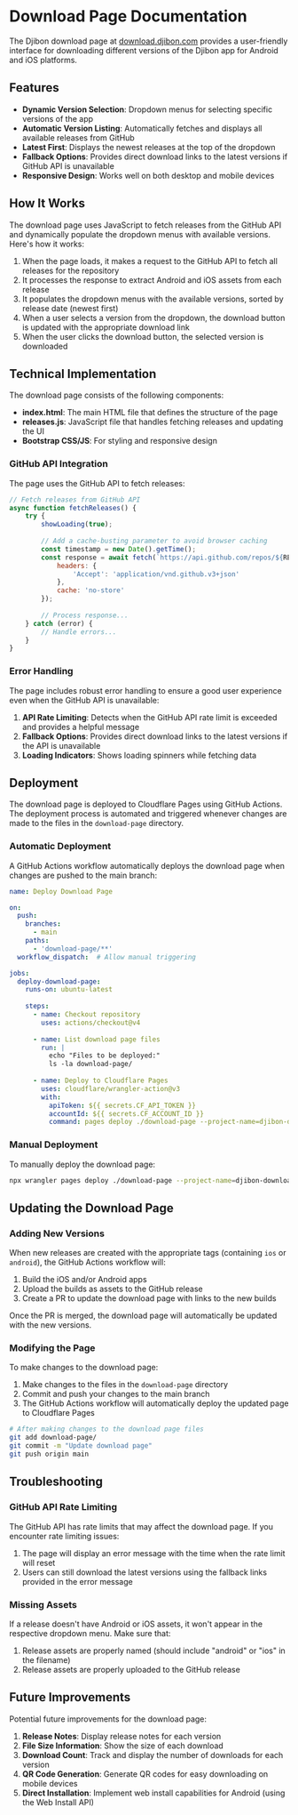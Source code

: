 # Download Page Documentation

The Djibon download page at [download.djibon.com](https://download.djibon.com) provides a user-friendly interface for downloading different versions of the Djibon app for Android and iOS platforms.

## Features

- **Dynamic Version Selection**: Dropdown menus for selecting specific versions of the app
- **Automatic Version Listing**: Automatically fetches and displays all available releases from GitHub
- **Latest First**: Displays the newest releases at the top of the dropdown
- **Fallback Options**: Provides direct download links to the latest versions if GitHub API is unavailable
- **Responsive Design**: Works well on both desktop and mobile devices

## How It Works

The download page uses JavaScript to fetch releases from the GitHub API and dynamically populate the dropdown menus with available versions. Here's how it works:

1. When the page loads, it makes a request to the GitHub API to fetch all releases for the repository
2. It processes the response to extract Android and iOS assets from each release
3. It populates the dropdown menus with the available versions, sorted by release date (newest first)
4. When a user selects a version from the dropdown, the download button is updated with the appropriate download link
5. When the user clicks the download button, the selected version is downloaded

## Technical Implementation

The download page consists of the following components:

- **index.html**: The main HTML file that defines the structure of the page
- **releases.js**: JavaScript file that handles fetching releases and updating the UI
- **Bootstrap CSS/JS**: For styling and responsive design

### GitHub API Integration

The page uses the GitHub API to fetch releases:

```javascript
// Fetch releases from GitHub API
async function fetchReleases() {
    try {
        showLoading(true);
        
        // Add a cache-busting parameter to avoid browser caching
        const timestamp = new Date().getTime();
        const response = await fetch(`https://api.github.com/repos/${REPO_OWNER}/${REPO_NAME}/releases?_=${timestamp}`, {
            headers: {
                'Accept': 'application/vnd.github.v3+json'
            },
            cache: 'no-store'
        });
        
        // Process response...
    } catch (error) {
        // Handle errors...
    }
}
```

### Error Handling

The page includes robust error handling to ensure a good user experience even when the GitHub API is unavailable:

1. **API Rate Limiting**: Detects when the GitHub API rate limit is exceeded and provides a helpful message
2. **Fallback Options**: Provides direct download links to the latest versions if the API is unavailable
3. **Loading Indicators**: Shows loading spinners while fetching data

## Deployment

The download page is deployed to Cloudflare Pages using GitHub Actions. The deployment process is automated and triggered whenever changes are made to the files in the `download-page` directory.

### Automatic Deployment

A GitHub Actions workflow automatically deploys the download page when changes are pushed to the main branch:

```yaml
name: Deploy Download Page

on:
  push:
    branches:
      - main
    paths:
      - 'download-page/**'
  workflow_dispatch:  # Allow manual triggering

jobs:
  deploy-download-page:
    runs-on: ubuntu-latest
    
    steps:
      - name: Checkout repository
        uses: actions/checkout@v4
      
      - name: List download page files
        run: |
          echo "Files to be deployed:"
          ls -la download-page/
      
      - name: Deploy to Cloudflare Pages
        uses: cloudflare/wrangler-action@v3
        with:
          apiToken: ${{ secrets.CF_API_TOKEN }}
          accountId: ${{ secrets.CF_ACCOUNT_ID }}
          command: pages deploy ./download-page --project-name=djibon-download
```

### Manual Deployment

To manually deploy the download page:

```bash
npx wrangler pages deploy ./download-page --project-name=djibon-download
```

## Updating the Download Page

### Adding New Versions

When new releases are created with the appropriate tags (containing `ios` or `android`), the GitHub Actions workflow will:

1. Build the iOS and/or Android apps
2. Upload the builds as assets to the GitHub release
3. Create a PR to update the download page with links to the new builds

Once the PR is merged, the download page will automatically be updated with the new versions.

### Modifying the Page

To make changes to the download page:

1. Make changes to the files in the `download-page` directory
2. Commit and push your changes to the main branch
3. The GitHub Actions workflow will automatically deploy the updated page to Cloudflare Pages

```bash
# After making changes to the download page files
git add download-page/
git commit -m "Update download page"
git push origin main
```

## Troubleshooting

### GitHub API Rate Limiting

The GitHub API has rate limits that may affect the download page. If you encounter rate limiting issues:

1. The page will display an error message with the time when the rate limit will reset
2. Users can still download the latest versions using the fallback links provided in the error message

### Missing Assets

If a release doesn't have Android or iOS assets, it won't appear in the respective dropdown menu. Make sure that:

1. Release assets are properly named (should include "android" or "ios" in the filename)
2. Release assets are properly uploaded to the GitHub release

## Future Improvements

Potential future improvements for the download page:

1. **Release Notes**: Display release notes for each version
2. **File Size Information**: Show the size of each download
3. **Download Count**: Track and display the number of downloads for each version
4. **QR Code Generation**: Generate QR codes for easy downloading on mobile devices
5. **Direct Installation**: Implement web install capabilities for Android (using the Web Install API)
